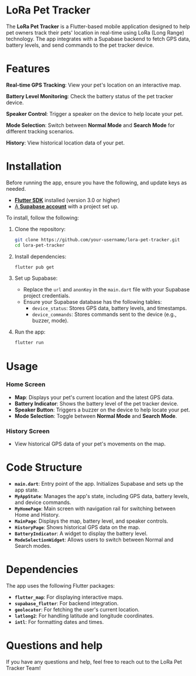 LoRa Pet Tracker
=========

The **LoRa Pet Tracker** is a Flutter-based mobile application designed to help pet owners track their pets' location in real-time using LoRa (Long Range) technology. The app integrates with a Supabase backend to fetch GPS data, battery levels, and send commands to the pet tracker device.

Features 
=========
**Real-time GPS Tracking**: View your pet's location on an interactive map.  

**Battery Level Monitoring**: Check the battery status of the pet tracker device.  

**Speaker Control**: Trigger a speaker on the device to help locate your pet.  

**Mode Selection**: Switch between **Normal Mode** and **Search Mode** for different tracking scenarios.  

**History**: View historical location data of your pet.

Installation
=========

Before running the app, ensure you have the following, and update keys as needed.

- [**Flutter SDK**](https://docs.flutter.dev/get-started/install) installed (version 3.0 or higher)
- [A **Supabase account**](https://supabase.com/dashboard/sign-up) with a project set up.

To install, follow the following:

1. Clone the repository:
   ```bash
   git clone https://github.com/your-username/lora-pet-tracker.git
   cd lora-pet-tracker
   ```

2. Install dependencies:
   ```bash
   flutter pub get
   ```

3. Set up Supabase:
   - Replace the `url` and `anonKey` in the `main.dart` file with your Supabase project credentials.
   - Ensure your Supabase database has the following tables:
     - `device_status`: Stores GPS data, battery levels, and timestamps.
     - `device_commands`: Stores commands sent to the device (e.g., buzzer, mode).

4. Run the app:
   ```bash
   flutter run
   ```

Usage 
=========

### Home Screen
- **Map**: Displays your pet's current location and the latest GPS data.
- **Battery Indicator**: Shows the battery level of the pet tracker device.
- **Speaker Button**: Triggers a buzzer on the device to help locate your pet.
- **Mode Selection**: Toggle between **Normal Mode** and **Search Mode**.

### History Screen
- View historical GPS data of your pet's movements on the map.

Code Structure 
=========
- **`main.dart`**: Entry point of the app. Initializes Supabase and sets up the app state.
- **`MyAppState`**: Manages the app's state, including GPS data, battery levels, and device commands.
- **`MyHomePage`**: Main screen with navigation rail for switching between Home and History.
- **`MainPage`**: Displays the map, battery level, and speaker controls.
- **`HistoryPage`**: Shows historical GPS data on the map.
- **`BatteryIndicator`**: A widget to display the battery level.
- **`ModeSelectionWidget`**: Allows users to switch between Normal and Search modes.

Dependencies 
=========
The app uses the following Flutter packages:

- **`flutter_map`**: For displaying interactive maps.
- **`supabase_flutter`**: For backend integration.
- **`geolocator`**: For fetching the user's current location.
- **`latlong2`**: For handling latitude and longitude coordinates.
- **`intl`**: For formatting dates and times.

Questions and help
==================
If you have any questions and help, feel free to reach out to the LoRa Pet Tracker Team!
